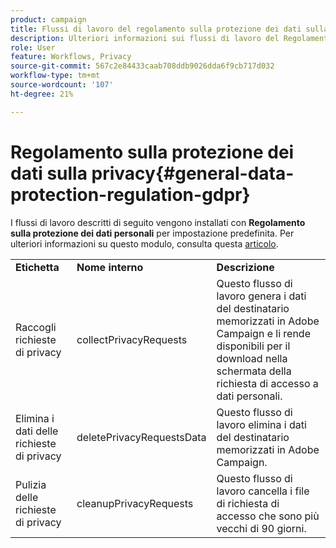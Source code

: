 ```yaml
---
product: campaign
title: Flussi di lavoro del regolamento sulla protezione dei dati sulla privacy
description: Ulteriori informazioni sui flussi di lavoro del Regolamento sulla protezione dei dati sulla privacy
role: User
feature: Workflows, Privacy
source-git-commit: 567c2e84433caab708ddb9026dda6f9cb717d032
workflow-type: tm+mt
source-wordcount: '107'
ht-degree: 21%

---
```



# Regolamento sulla protezione dei dati sulla privacy{#general-data-protection-regulation-gdpr}


I flussi di lavoro descritti di seguito vengono installati con **Regolamento sulla protezione dei dati personali** per impostazione predefinita. Per ulteriori informazioni su questo modulo, consulta questa [articolo](https://helpx.adobe.com/it/campaign/kb/acc-privacy.html).

<table> 
 <tbody> 
  <tr> 
   <td> <strong>Etichetta</strong><br /> </td> 
   <td> <strong>Nome interno</strong><br /> </td> 
   <td> <strong>Descrizione</strong><br /> </td> 
  </tr> 
  <tr> 
   <td> <span class="uicontrol">Raccogli richieste di privacy</span> <br /> </td> 
   <td> <span class="uicontrol">collectPrivacyRequests</span> <br /> </td> 
   <td> Questo flusso di lavoro genera i dati del destinatario memorizzati in Adobe Campaign e li rende disponibili per il download nella schermata della richiesta di accesso a dati personali.<br /> </td> 
  </tr> 
  <tr> 
   <td> <span class="uicontrol">Elimina i dati delle richieste di privacy</span> <br /> </td> 
   <td> <span class="uicontrol">deletePrivacyRequestsData</span> <br /> </td> 
   <td> Questo flusso di lavoro elimina i dati del destinatario memorizzati in Adobe Campaign.<br /> </td> 
  </tr> 
  <tr> 
   <td> <span class="uicontrol">Pulizia delle richieste di privacy</span> <br /> </td> 
   <td> <span class="uicontrol">cleanupPrivacyRequests</span> <br /> </td> 
   <td> Questo flusso di lavoro cancella i file di richiesta di accesso che sono più vecchi di 90 giorni.<br /> </td> 
  </tr> 
 </tbody> 
</table>

